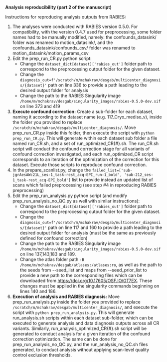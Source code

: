 **Analysis reproducibility (part 2 of the manuscript)**

Instructions for reproducing analysis outputs from RABIES:
1. The analyses were conducted with RABIES version 0.5.0. For compatibility, with the version 0.4.7 used for preprocessing, some folder names had to be manually modified, namely: the confounds_datasink/ folder was renamed to motion_datasink/, and the confounds_datasink/confounds_csv/ folder was renamed to motion_datasink/motion_params_csv
2. Edit the prep_run_CR.py python script:
    * Change the `dataset_dict[dataset]['rabies_out']` folder path to correspond to the preprocessing output folder for the given dataset.
    * Change the `diagnosis_out=f'/scratch/m/mchakrav/desgab/multicenter_diagnosis/{dataset}'` path on line 336 to provide a path leading to the desired output folder for analysis
    * Change the path to the RABIES Singularity image `/home/m/mchakrav/desgab/singularity_images/rabies-0.5.0-dev.sif` on line 373 and 419
3. **Execute confound correction:** Create a sub-folder for each dataset, naming it according to the dataset name (e.g. 117_Cryo_mediso_v), inside the folder you provided to replace `/scratch/m/mchakrav/desgab/multicenter_diagnosis/`. Move prep_run_CR.py inside this folder, then execute the script with `python prep_run_CR.py`. This will generate within each dataset sub folder a file named run_CR.sh, and a set of run_optimized_CR{#}.sh. The run_CR.sh script will conduct the confound correction stage for all variants of confound correction investigated, and each run_optimized_CR script corresponds to an iteration of the optimization of the correction for this dataset. Execute those scripts to reproduce confound correction.
4. In the prepare_scanlist.py, change the `failed_list=['sub-jgrAesAWc21L_ses-1_task-rest_acq-EPI_run-1_bold', 'sub-212_ses-1_task-rest_acq-EPI_bold']` list to provide instead an updated list of scans which failed preprocessing (see step #4 in reproducing RABIES preprocessing)
5. Edit the prep_run_analysis.py python script (and modify prep_run_analysis_no_QC.py as well with similar instructions):
    * Change the `dataset_dict[dataset]['rabies_out']` folder path to correspond to the preprocessing output folder for the given dataset.
    * Change the `diagnosis_out=f'/scratch/m/mchakrav/desgab/multicenter_diagnosis/{dataset}'` path on line 117 and 160 to provide a path leading to the desired output folder for analysis (must be the same as previously defined for confound correction)
    * Change the path to the RABIES Singularity image `/home/m/mchakrav/desgab/singularity_images/rabies-0.5.0-dev.sif` on line 137,143,183 and 189. 
    * Change the atlas folder path `-B /home/m/mchakrav/desgab/atlases:/atlases:ro`, as well as the path to the seeds from --seed_list and maps from --seed_prior_list to provide a new path to the corresponding files which can be downloaded from https://doi.org/10.17605/OSF.IO/GT7EX. These changes must be applied in the singularity commands beginning on lines 140 and 186.
6. **Execution of analysis and RABIES diagnosis:** Move prep_run_analysis.py inside the folder you provided to replace `/scratch/m/mchakrav/desgab/multicenter_diagnosis/`, and execute the script with `python prep_run_analysis.py`. This will generate run_analysis.sh scripts within each dataset sub-folder, which can be executed to generate analysis and data diagnosis outputs across all CR variants. Similarly, run_analysis_optimized_CR{#}.sh script will be generated to conduct analysis for a given iteration of the confound correction optimization. The same can be done for prep_run_analysis_no_QC.py, and the run_analysis_no_QC.sh files generated, to conduct analysis without applying scan-level quality control exclusion thresholds.

